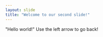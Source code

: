 ```yaml
---
layout: slide
title: "Welcome to our second slide!"
---
```

"Hello world!"
Use the left arrow to go back!
